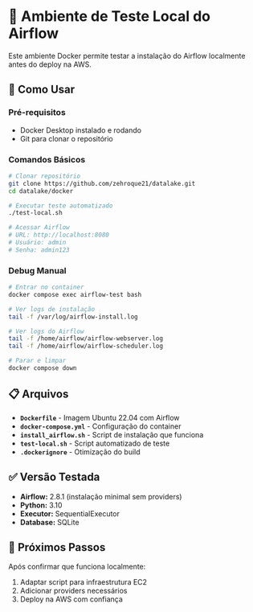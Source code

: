 # 🐳 Ambiente de Teste Local do Airflow

Este ambiente Docker permite testar a instalação do Airflow localmente antes do deploy na AWS.

## 🚀 Como Usar

### Pré-requisitos
- Docker Desktop instalado e rodando
- Git para clonar o repositório

### Comandos Básicos

```bash
# Clonar repositório
git clone https://github.com/zehroque21/datalake.git
cd datalake/docker

# Executar teste automatizado
./test-local.sh

# Acessar Airflow
# URL: http://localhost:8080
# Usuário: admin
# Senha: admin123
```

### Debug Manual

```bash
# Entrar no container
docker compose exec airflow-test bash

# Ver logs de instalação
tail -f /var/log/airflow-install.log

# Ver logs do Airflow
tail -f /home/airflow/airflow-webserver.log
tail -f /home/airflow/airflow-scheduler.log

# Parar e limpar
docker compose down
```

## 📋 Arquivos

- **`Dockerfile`** - Imagem Ubuntu 22.04 com Airflow
- **`docker-compose.yml`** - Configuração do container
- **`install_airflow.sh`** - Script de instalação que funciona
- **`test-local.sh`** - Script automatizado de teste
- **`.dockerignore`** - Otimização do build

## ✅ Versão Testada

- **Airflow:** 2.8.1 (instalação minimal sem providers)
- **Python:** 3.10
- **Executor:** SequentialExecutor
- **Database:** SQLite

## 🎯 Próximos Passos

Após confirmar que funciona localmente:
1. Adaptar script para infraestrutura EC2
2. Adicionar providers necessários
3. Deploy na AWS com confiança


